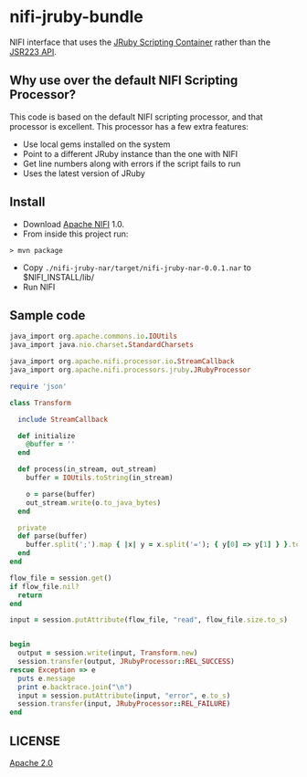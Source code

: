 # nifi-jruby-bundle

NIFI interface that uses the [JRuby Scripting Container](http://jruby.org/apidocs/org/jruby/embed/ScriptingContainer.html) rather than the [JSR223 API](https://en.wikipedia.org/wiki/Scripting_for_the_Java_Platform).

## Why use over the default NIFI Scripting Processor?

This code is based on the default NIFI scripting processor, and that processor is excellent.  This processor has a few extra features:

* Use local gems installed on the system
* Point to a different JRuby instance than the one with NIFI
* Get line numbers along with errors if the script fails to run
* Uses the latest version of JRuby

## Install

* Download [Apache NIFI](https://nifi.apache.org) 1.0.
* From inside this project run:

```
> mvn package
```

* Copy `./nifi-jruby-nar/target/nifi-jruby-nar-0.0.1.nar` to $NIFI_INSTALL/lib/
* Run NIFI

## Sample code

```ruby
java_import org.apache.commons.io.IOUtils
java_import java.nio.charset.StandardCharsets

java_import org.apache.nifi.processor.io.StreamCallback
java_import org.apache.nifi.processors.jruby.JRubyProcessor

require 'json'

class Transform

  include StreamCallback

  def initialize
    @buffer = ''
  end

  def process(in_stream, out_stream)
    buffer = IOUtils.toString(in_stream)

    o = parse(buffer)
    out_stream.write(o.to_java_bytes)
  end

  private
  def parse(buffer)
    buffer.split(';').map { |x| y = x.split('='); { y[0] => y[1] } }.to_json
  end
end

flow_file = session.get()
if flow_file.nil?
  return
end

input = session.putAttribute(flow_file, "read", flow_file.size.to_s)


begin
  output = session.write(input, Transform.new)
  session.transfer(output, JRubyProcessor::REL_SUCCESS)
rescue Exception => e
  puts e.message
  print e.backtrace.join("\n")
  input = session.putAttribute(input, "error", e.to_s)
  session.transfer(input, JRubyProcessor::REL_FAILURE)
end
```

## LICENSE

[Apache 2.0](http://www.apache.org/licenses/LICENSE-2.0)
